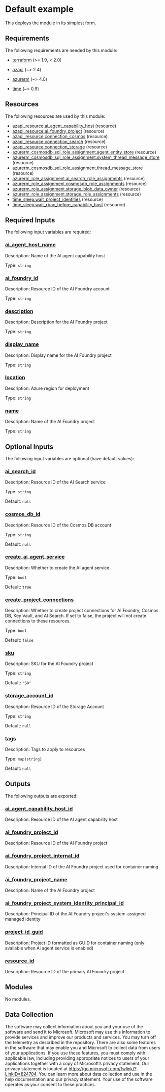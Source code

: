 <!-- BEGIN_TF_DOCS -->
<!-- Code generated by terraform-docs. DO NOT EDIT. -->
# Default example

This deploys the module in its simplest form.

<!-- markdownlint-disable MD033 -->
## Requirements

The following requirements are needed by this module:

- <a name="requirement_terraform"></a> [terraform](#requirement\_terraform) (>= 1.9, < 2.0)

- <a name="requirement_azapi"></a> [azapi](#requirement\_azapi) (~> 2.4)

- <a name="requirement_azurerm"></a> [azurerm](#requirement\_azurerm) (~> 4.0)

- <a name="requirement_time"></a> [time](#requirement\_time) (~> 0.9)

## Resources

The following resources are used by this module:

- [azapi_resource.ai_agent_capability_host](https://registry.terraform.io/providers/Azure/azapi/latest/docs/resources/resource) (resource)
- [azapi_resource.ai_foundry_project](https://registry.terraform.io/providers/Azure/azapi/latest/docs/resources/resource) (resource)
- [azapi_resource.connection_cosmos](https://registry.terraform.io/providers/Azure/azapi/latest/docs/resources/resource) (resource)
- [azapi_resource.connection_search](https://registry.terraform.io/providers/Azure/azapi/latest/docs/resources/resource) (resource)
- [azapi_resource.connection_storage](https://registry.terraform.io/providers/Azure/azapi/latest/docs/resources/resource) (resource)
- [azurerm_cosmosdb_sql_role_assignment.agent_entity_store](https://registry.terraform.io/providers/hashicorp/azurerm/latest/docs/resources/cosmosdb_sql_role_assignment) (resource)
- [azurerm_cosmosdb_sql_role_assignment.system_thread_message_store](https://registry.terraform.io/providers/hashicorp/azurerm/latest/docs/resources/cosmosdb_sql_role_assignment) (resource)
- [azurerm_cosmosdb_sql_role_assignment.thread_message_store](https://registry.terraform.io/providers/hashicorp/azurerm/latest/docs/resources/cosmosdb_sql_role_assignment) (resource)
- [azurerm_role_assignment.ai_search_role_assignments](https://registry.terraform.io/providers/hashicorp/azurerm/latest/docs/resources/role_assignment) (resource)
- [azurerm_role_assignment.cosmosdb_role_assignments](https://registry.terraform.io/providers/hashicorp/azurerm/latest/docs/resources/role_assignment) (resource)
- [azurerm_role_assignment.storage_blob_data_owner](https://registry.terraform.io/providers/hashicorp/azurerm/latest/docs/resources/role_assignment) (resource)
- [azurerm_role_assignment.storage_role_assignments](https://registry.terraform.io/providers/hashicorp/azurerm/latest/docs/resources/role_assignment) (resource)
- [time_sleep.wait_project_identities](https://registry.terraform.io/providers/hashicorp/time/latest/docs/resources/sleep) (resource)
- [time_sleep.wait_rbac_before_capability_host](https://registry.terraform.io/providers/hashicorp/time/latest/docs/resources/sleep) (resource)

<!-- markdownlint-disable MD013 -->
## Required Inputs

The following input variables are required:

### <a name="input_ai_agent_host_name"></a> [ai\_agent\_host\_name](#input\_ai\_agent\_host\_name)

Description: Name of the AI agent capability host

Type: `string`

### <a name="input_ai_foundry_id"></a> [ai\_foundry\_id](#input\_ai\_foundry\_id)

Description: Resource ID of the AI Foundry account

Type: `string`

### <a name="input_description"></a> [description](#input\_description)

Description: Description for the AI Foundry project

Type: `string`

### <a name="input_display_name"></a> [display\_name](#input\_display\_name)

Description: Display name for the AI Foundry project

Type: `string`

### <a name="input_location"></a> [location](#input\_location)

Description: Azure region for deployment

Type: `string`

### <a name="input_name"></a> [name](#input\_name)

Description: Name of the AI Foundry project

Type: `string`

## Optional Inputs

The following input variables are optional (have default values):

### <a name="input_ai_search_id"></a> [ai\_search\_id](#input\_ai\_search\_id)

Description: Resource ID of the AI Search service

Type: `string`

Default: `null`

### <a name="input_cosmos_db_id"></a> [cosmos\_db\_id](#input\_cosmos\_db\_id)

Description: Resource ID of the Cosmos DB account

Type: `string`

Default: `null`

### <a name="input_create_ai_agent_service"></a> [create\_ai\_agent\_service](#input\_create\_ai\_agent\_service)

Description: Whether to create the AI agent service

Type: `bool`

Default: `true`

### <a name="input_create_project_connections"></a> [create\_project\_connections](#input\_create\_project\_connections)

Description: Whether to create project connections for AI Foundry, Cosmos DB, Key Vault, and AI Search. If set to false, the project will not create connections to these resources.

Type: `bool`

Default: `false`

### <a name="input_sku"></a> [sku](#input\_sku)

Description: SKU for the AI Foundry project

Type: `string`

Default: `"S0"`

### <a name="input_storage_account_id"></a> [storage\_account\_id](#input\_storage\_account\_id)

Description: Resource ID of the Storage Account

Type: `string`

Default: `null`

### <a name="input_tags"></a> [tags](#input\_tags)

Description: Tags to apply to resources

Type: `map(string)`

Default: `null`

## Outputs

The following outputs are exported:

### <a name="output_ai_agent_capability_host_id"></a> [ai\_agent\_capability\_host\_id](#output\_ai\_agent\_capability\_host\_id)

Description: Resource ID of the AI agent capability host

### <a name="output_ai_foundry_project_id"></a> [ai\_foundry\_project\_id](#output\_ai\_foundry\_project\_id)

Description: Resource ID of the AI Foundry project

### <a name="output_ai_foundry_project_internal_id"></a> [ai\_foundry\_project\_internal\_id](#output\_ai\_foundry\_project\_internal\_id)

Description: Internal ID of the AI Foundry project used for container naming

### <a name="output_ai_foundry_project_name"></a> [ai\_foundry\_project\_name](#output\_ai\_foundry\_project\_name)

Description: Name of the AI Foundry project

### <a name="output_ai_foundry_project_system_identity_principal_id"></a> [ai\_foundry\_project\_system\_identity\_principal\_id](#output\_ai\_foundry\_project\_system\_identity\_principal\_id)

Description: Principal ID of the AI Foundry project's system-assigned managed identity

### <a name="output_project_id_guid"></a> [project\_id\_guid](#output\_project\_id\_guid)

Description: Project ID formatted as GUID for container naming (only available when AI agent service is enabled)

### <a name="output_resource_id"></a> [resource\_id](#output\_resource\_id)

Description: Resource ID of the primary AI Foundry project

## Modules

No modules.

<!-- markdownlint-disable-next-line MD041 -->
## Data Collection

The software may collect information about you and your use of the software and send it to Microsoft. Microsoft may use this information to provide services and improve our products and services. You may turn off the telemetry as described in the repository. There are also some features in the software that may enable you and Microsoft to collect data from users of your applications. If you use these features, you must comply with applicable law, including providing appropriate notices to users of your applications together with a copy of Microsoft’s privacy statement. Our privacy statement is located at <https://go.microsoft.com/fwlink/?LinkID=824704>. You can learn more about data collection and use in the help documentation and our privacy statement. Your use of the software operates as your consent to these practices.
<!-- END_TF_DOCS -->